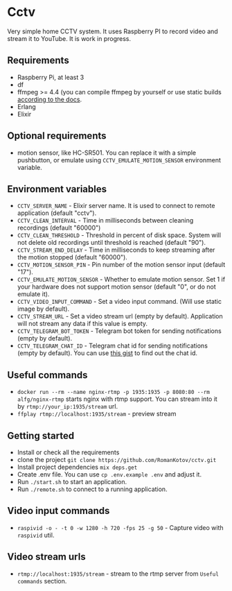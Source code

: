 # Cctv

Very simple home CCTV system.
It uses Raspberry PI to record video and stream it to YouTube.
It is work in progress.

## Requirements
- Raspberry Pi, at least 3
- df
- ffmpeg >= 4.4 (you can compile ffmpeg by yourself or use static builds [according to the docs](https://trac.ffmpeg.org/wiki/CompilationGuide/Ubuntu).
- Erlang
- Elixir

## Optional requirements
- motion sensor, like HC-SR501. You can replace it with a simple pushbutton, or emulate using `CCTV_EMULATE_MOTION_SENSOR` environment variable.

## Environment variables
- `CCTV_SERVER_NAME` - Elixir server name. It is used to connect to remote application (default "cctv").
- `CCTV_CLEAN_INTERVAL` - Time in milliseconds between cleaning recordings (default "60000")
- `CCTV_CLEAN_THRESHOLD` - Threshold in percent of disk space. System will not delete old recordings until threshold is reached (default "90").
- `CCTV_STREAM_END_DELAY` - Time in milliseconds to keep streaming after the motion stopped (default "60000").
- `CCTV_MOTION_SENSOR_PIN` - Pin number of the motion sensor input (default "17").
- `CCTV_EMULATE_MOTION_SENSOR` - Whether to emulate motion sensor. Set 1 if your hardware does not support motion sensor (default "0", or do not emulate it).
- `CCTV_VIDEO_INPUT_COMMAND` - Set a video input command. (Will use static image by default).
- `CCTV_STREAM_URL` - Set a video stream url (empty by default). Application will not stream any data if this value is empty.
- `CCTV_TELEGRAM_BOT_TOKEN` - Telegram bot token for sending notifications (empty by default).
- `CCTV_TELEGRAM_CHAT_ID` - Telegram chat id for sending notifications (empty by default). You can use [this gist](https://gist.github.com/dideler/85de4d64f66c1966788c1b2304b9caf1) to find out the chat id.

## Useful commands
- `docker run --rm --name nginx-rtmp -p 1935:1935 -p 8080:80 --rm alfg/nginx-rtmp` starts nginx with rtmp support. You can stream into it by `rtmp://your_ip:1935/stream` url.
- `ffplay rtmp://localhost:1935/stream` - preview stream

## Getting started
- Install or check all the requirements
- clone the project `git clone https://github.com/RomanKotov/cctv.git`
- Install project dependencies `mix deps.get`
- Create .env file. You can use `cp .env.example .env` and adjust it.
- Run `./start.sh` to start an application.
- Run `./remote.sh` to connect to a running application.

## Video input commands
- `raspivid -o - -t 0 -w 1280 -h 720 -fps 25 -g 50` - Capture video with `raspivid` util.

## Video stream urls
- `rtmp://localhost:1935/stream` - stream to the rtmp server from `Useful commands` section.
